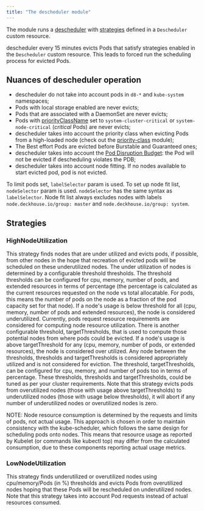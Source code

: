 ```yaml
---
title: "The descheduler module"
---
```


The module runs a [descheduler](https://github.com/kubernetes-sigs/descheduler) with [strategies](#strategies) defined in a `Descheduler` custom resource.

descheduler every 15 minutes evicts Pods that satisfy strategies enabled in the `Descheduler` custom resource. This leads to forced run the scheduling process for evicted Pods.

## Nuances of descheduler operation

* descheduler do not take into account pods in `d8-*` and `kube-system` namespaces;
* Pods with local storage enabled are never evicts;
* Pods that are associated with a DaemonSet are never evicts;
* Pods with [priorityClassName](../001-priority-class/) set to `system-cluster-critical` or `system-node-critical` (*critical* Pods) are never evicts;
* descheduler takes into account the priority class when evicting Pods from a high-loaded node (check out the [priority-class](../001-priority-class/) module);
* The Best effort Pods are evicted before Burstable and Guaranteed ones;
* descheduler takes into account the [Pod Disruption Budget](https://kubernetes.io/docs/concepts/workloads/pods/disruptions/): the Pod will not be evicted if descheduling violates the PDB;
* descheduler takes into account node fitting. If no nodes available to start evicted pod, pod is not evicted.

To limit pods set, `labelSelector` param is used.
To set up node fit list, `nodeSelector` param is used. `nodeSelector` has the same syntax as `labelSelector`. Node fit list always excludes nodes with labels `node.deckhouse.io/group: master` and `node.deckhouse.io/group: system`. 

## Strategies

### HighNodeUtilization
This strategy finds nodes that are under utilized and evicts pods, if possible, from other nodes in the hope that recreation of evicted pods will be scheduled on these underutilized nodes.
The under utilization of nodes is determined by a configurable threshold thresholds. The threshold thresholds can be configured for cpu, memory, number of pods, and extended resources in terms of percentage (the percentage is calculated as the current resources requested on the node vs total allocatable. For pods, this means the number of pods on the node as a fraction of the pod capacity set for that node).
If a node's usage is below threshold for all (cpu, memory, number of pods and extended resources), the node is considered underutilized. Currently, pods request resource requirements are considered for computing node resource utilization.
There is another configurable threshold, targetThresholds, that is used to compute those potential nodes from where pods could be evicted. If a node's usage is above targetThreshold for any (cpu, memory, number of pods, or extended resources), the node is considered over utilized. Any node between the thresholds, thresholds and targetThresholds is considered appropriately utilized and is not considered for eviction. The threshold, targetThresholds, can be configured for cpu, memory, and number of pods too in terms of percentage.
These thresholds, thresholds and targetThresholds, could be tuned as per your cluster requirements. Note that this strategy evicts pods from overutilized nodes (those with usage above targetThresholds) to underutilized nodes (those with usage below thresholds), it will abort if any number of underutilized nodes or overutilized nodes is zero.

NOTE: Node resource consumption is determined by the requests and limits of pods, not actual usage. This approach is chosen in order to maintain consistency with the kube-scheduler, which follows the same design for scheduling pods onto nodes. This means that resource usage as reported by Kubelet (or commands like kubectl top) may differ from the calculated consumption, due to these components reporting actual usage metrics.

### LowNodeUtilization

This strategy finds underutilized or overutilized nodes using cpu/memory/Pods (in %) thresholds and evicts Pods from overutilized nodes hoping that these Pods will be rescheduled on underutilized nodes. Note that this strategy takes into account Pod requests instead of actual resources consumed.
